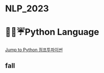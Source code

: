 # NLP_2023

# 👀💧☔Python Language

[Jump to Python  점프투파이썬](https://wikidocs.net/book/1)


## fall ##


